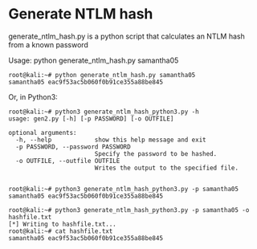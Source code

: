 # Generate NTLM hash

generate_ntlm_hash.py is a python script that calculates an NTLM hash from a known password

Usage: python generate_ntlm_hash.py samantha05

```
root@kali:~# python generate_ntlm_hash.py samantha05
samantha05 eac9f53ac5b060f0b91ce355a88be845
```

Or, in Python3:

```
root@kali:~# python3 generate_ntlm_hash_python3.py -h
usage: gen2.py [-h] [-p PASSWORD] [-o OUTFILE]

optional arguments:
  -h, --help            show this help message and exit
  -p PASSWORD, --password PASSWORD
                        Specify the password to be hashed.
  -o OUTFILE, --outfile OUTFILE
                        Writes the output to the specified file.


root@kali:~# python3 generate_ntlm_hash_python3.py -p samantha05
samantha05 eac9f53ac5b060f0b91ce355a88be845

root@kali:~# python3 generate_ntlm_hash_python3.py -p samantha05 -o hashfile.txt
[*] Writing to hashfile.txt...
root@kali:~# cat hashfile.txt 
samantha05 eac9f53ac5b060f0b91ce355a88be845
```
